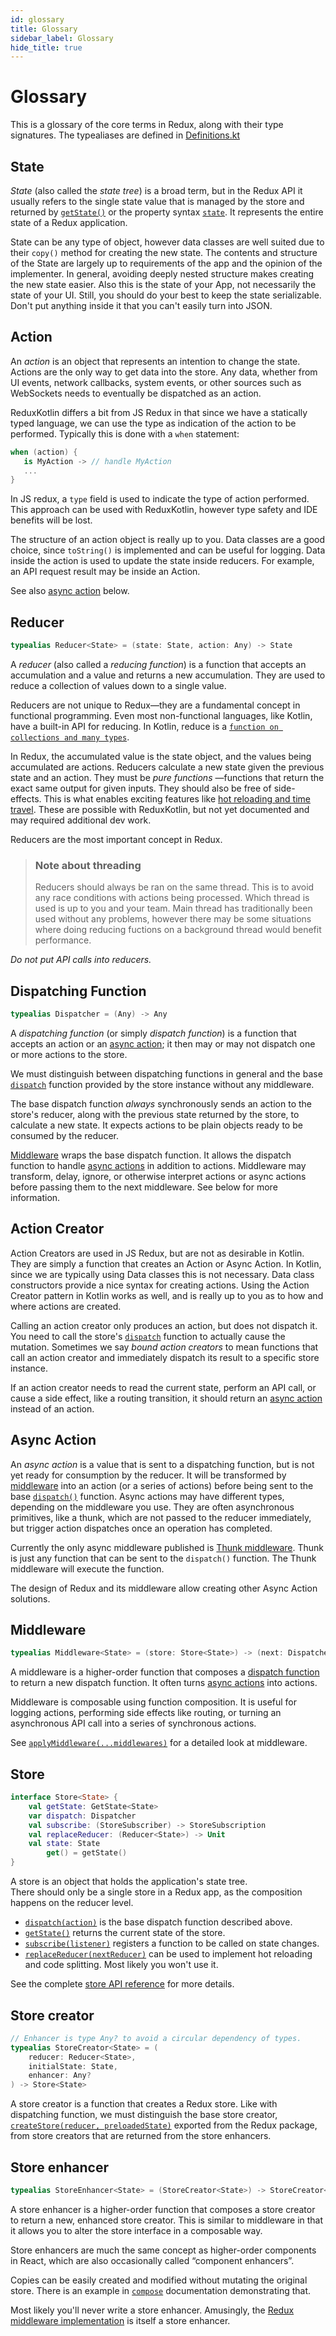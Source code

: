```yaml
---
id: glossary
title: Glossary
sidebar_label: Glossary
hide_title: true
---
```


# Glossary

This is a glossary of the core terms in Redux, along with their type signatures. The typealiases are
defined in [Definitions.kt](todo)

## State

_State_ (also called the _state tree_) is a broad term, but in the Redux API it usually refers to 
the single state value that is managed by the store and returned by 
[`getState()`](api/Store.md#getState) or the property syntax [`state`](api/Store.md#getState). It 
represents the entire state of a Redux application.

State can be any type of object, however data classes are well suited due to their `copy()` method 
for creating the new state.  The contents and structure of the State are largely up to requirements 
of the app and the opinion of the implementer.  In general, avoiding deeply nested structure makes 
creating the new state easier.  Also this is the state of your App, not necessarily the state of 
your UI. Still, you should do your best to keep the state serializable. Don't put anything inside it
that you can't easily turn into JSON.

## Action

An _action_ is an object that represents an intention to change the state. Actions are the only way 
to get data into the store. Any data, whether from UI events, network callbacks, system events, or 
other sources such as WebSockets needs to eventually be dispatched as an action.

ReduxKotlin differs a bit from JS Redux in that since we have a statically typed language, we can 
use the type as indication of the action to be performed. Typically this is done with a `when` 
statement:

```kotlin
when (action) {
   is MyAction -> // handle MyAction
   ...
}
```

In JS redux, a `type` field is used to indicate the type of action performed. This approach can be 
used with ReduxKotlin, however type safety and IDE benefits will be lost.

The structure of an action object is really up to you.  Data classes are a good choice, since 
`toString()` is implemented and can be useful for logging. Data inside the action is used to update 
the state inside reducers. For example, an API request result may be inside an Action.

See also [async action](#async-action) below.

## Reducer

```kotlin
typealias Reducer<State> = (state: State, action: Any) -> State
```

A _reducer_ (also called a _reducing function_) is a function that accepts an accumulation and a 
value and returns a new accumulation. They are used to reduce a collection of values down to a 
single value.

Reducers are not unique to Redux—they are a fundamental concept in functional programming. Even most 
non-functional languages, like Kotlin, have a built-in API for reducing. In Kotlin, reduce is a 
[`function on collections and many types`](https://kotlinlang.org/api/latest/jvm/stdlib/kotlin.collections/reduce.html).

In Redux, the accumulated value is the state object, and the values being accumulated are actions. 
Reducers calculate a new state given the previous state and an action. They must be _pure functions_
—functions that return the exact same output for given inputs. They should also be free of 
side-effects. This is what enables exciting features like [hot reloading and time travel](https://github.com/reduxjs/redux-devtools).
These are possible with ReduxKotlin, but not yet documented and may required additional dev work.

Reducers are the most important concept in Redux.

> ### Note about threading
> Reducers should always be ran on the same thread.  This is to avoid any
> race conditions with actions being processed.  Which thread is used is up
> to you and your team.  Main thread has traditionally been used without any problems,
> however there may be some situations where doing reducing fuctions on a background thread
> would benefit performance.

_Do not put API calls into reducers._

## Dispatching Function

```kotlin
typealias Dispatcher = (Any) -> Any
```

A _dispatching function_ (or simply _dispatch function_) is a function that accepts an action or an 
[async action](#async-action); it then may or may not dispatch one or more actions to the store.

We must distinguish between dispatching functions in general and the base 
[`dispatch`](api/Store.md#dispatchaction) function provided by the store instance without any 
middleware.

The base dispatch function _always_ synchronously sends an action to the store's reducer, along with
the previous state returned by the store, to calculate a new state. It expects actions to be plain 
objects ready to be consumed by the reducer.

[Middleware](#middleware) wraps the base dispatch function. It allows the dispatch function to 
handle [async actions](#async-action) in addition to actions. Middleware may transform, delay, 
ignore, or otherwise interpret actions or async actions before passing them to the next middleware. 
See below for more information.

## Action Creator

Action Creators are used in JS Redux, but are not as desirable in Kotlin. They are simply a function
that creates an Action or Async Action. In Kotlin, since we are typically using Data classes this is
not necessary. Data class constructors provide a nice syntax for creating actions. Using the Action
Creator pattern in Kotlin works as well, and is really up to you as to how and where actions are
created.

Calling an action creator only produces an action, but does not dispatch it. You need to call the
store's [`dispatch`](api/Store.md#dispatchaction) function to actually cause the mutation. Sometimes
we say _bound action creators_ to mean functions that call an action creator and immediately 
dispatch its result to a specific store instance.

If an action creator needs to read the current state, perform an API call, or cause a side effect,
like a routing transition, it should return an [async action](#async-action) instead of an action.

## Async Action

An _async action_ is a value that is sent to a dispatching function, but is not yet ready for
consumption by the reducer. It will be transformed by [middleware](#middleware) into an action (or a
series of actions) before being sent to the base [`dispatch()`](api/Store.md#dispatchaction) 
function. Async actions may have different types, depending on the middleware you use. They are 
often asynchronous primitives, like a thunk, which are not passed to the reducer immediately, but 
trigger action dispatches once an operation has completed.

Currently the only async middleware published is
[Thunk middleware](https://github.com/reduxkotlin/redux-kotlin-thunk). Thunk is just any function
that can be sent to the `dispatch()` function. The Thunk middleware will execute the function.

The design of Redux and its middleware allow creating other Async Action solutions.

## Middleware

```kotlin
typealias Middleware<State> = (store: Store<State>) -> (next: Dispatcher) -> (action: Any) -> Any
```

A middleware is a higher-order function that composes a
[dispatch function](#dispatching-function) to return a new dispatch function. It often turns
[async actions](#async-action) into actions.

Middleware is composable using function composition. It is useful for logging actions, performing
side effects like routing, or turning an asynchronous API call into a series of synchronous actions.

See [`applyMiddleware(...middlewares)`](./api/applyMiddleware.md) for a detailed look at middleware.

## Store

```kotlin
interface Store<State> {
    val getState: GetState<State>
    var dispatch: Dispatcher
    val subscribe: (StoreSubscriber) -> StoreSubscription
    val replaceReducer: (Reducer<State>) -> Unit
    val state: State
        get() = getState()
}
```

A store is an object that holds the application's state tree.  
There should only be a single store in a Redux app, as the composition happens on the reducer level.

- [`dispatch(action)`](api/Store.md#dispatchaction) is the base dispatch function described above.
- [`getState()`](api/Store.md#getState) returns the current state of the store.
- [`subscribe(listener)`](api/Store.md#subscribelistener) registers a function to be called on state
  changes.
- [`replaceReducer(nextReducer)`](api/Store.md#replacereducernextreducer) can be used to implement
  hot reloading and code splitting. Most likely you won't use it.

See the complete [store API reference](api/Store.md#dispatchaction) for more details.

## Store creator

```kotlin
// Enhancer is type Any? to avoid a circular dependency of types.
typealias StoreCreator<State> = (
    reducer: Reducer<State>,
    initialState: State,
    enhancer: Any?
) -> Store<State>
```

A store creator is a function that creates a Redux store. Like with dispatching function, we must
distinguish the base store creator, [`createStore(reducer, preloadedState)`](api/createStore.md) 
exported from the Redux package, from store creators that are returned from the store enhancers.

## Store enhancer

```kotlin
typealias StoreEnhancer<State> = (StoreCreator<State>) -> StoreCreator<State>
```

A store enhancer is a higher-order function that composes a store creator to return a new, enhanced
store creator. This is similar to middleware in that it allows you to alter the store interface in a
composable way.

Store enhancers are much the same concept as higher-order components in React, which are also
occasionally called “component enhancers”.

Copies can be easily created and modified without mutating the original store. There is an example
in
[`compose`](api/compose.md) documentation demonstrating that.

Most likely you'll never write a store enhancer. Amusingly, the
[Redux middleware implementation](api/applyMiddleware.md) is itself a store enhancer.
